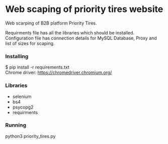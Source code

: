 # Web scaping of priority tires website
Web scarping of B2B platform Priority Tires.

Requirments file has all the libraries which should be installed. Configuration file has connection details for MySQL Database, Proxy and list of sizes for scaping.

### Installing
$ pip install -r requirements.txt<br>
Chrome driver: https://chromedriver.chromium.org/

### Libraries
* selenium
* bs4
* psycopg2
* requirments

### Running
python3 priority_tires.py

